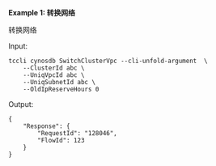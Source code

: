 **Example 1: 转换网络**

转换网络

Input: 

```
tccli cynosdb SwitchClusterVpc --cli-unfold-argument  \
    --ClusterId abc \
    --UniqVpcId abc \
    --UniqSubnetId abc \
    --OldIpReserveHours 0
```

Output: 
```
{
    "Response": {
        "RequestId": "128046",
        "FlowId": 123
    }
}
```

